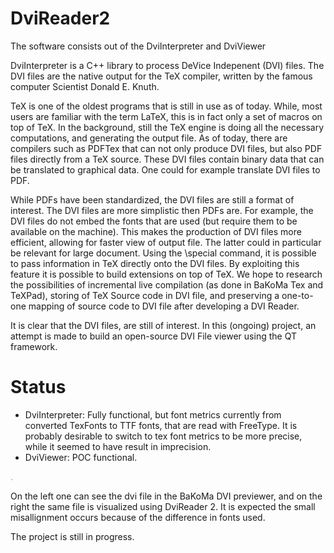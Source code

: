 # DviReader2

The software consists out of the DviInterpreter and DviViewer

DviInterpreter is a C++ library to process DeVice Indepenent (DVI) files.
The DVI files are the native output for the TeX compiler, written by the famous computer Scientist Donald E. Knuth.

TeX is one of the oldest programs that is still in use as of today.
While, most users are familiar with the term LaTeX, this is in fact only a set of macros on top of TeX.
In the background, still the TeX engine is doing all the necessary computations, and generating the output file.
As of today, there are compilers such as PDFTex that can not only produce DVI files, but also PDF files directly from a TeX source.
These DVI files contain binary data that can be translated to graphical data. One could for example translate DVI files to PDF.

While PDFs have been standardized, the DVI files are still a format of interest.
The DVI files are more simplistic then PDFs are. For example, the DVI files do not embed the fonts that are used (but require them to be available on the machine).
This makes the production of DVI files more efficient, allowing for faster view of output file.
The latter could in particular be relevant for large document.
Using the \special command, it is possible to pass information in TeX directly onto the DVI files.
By exploiting this feature it is possible to build extensions on top of TeX.
We hope to research the possibilities of incremental live compilation (as done in BaKoMa Tex and TeXPad), storing of TeX Source code in DVI file, and preserving a one-to-one mapping of source code to DVI file after developing a DVI Reader.


It is clear that the DVI files, are still of interest.
In this (ongoing) project, an attempt is made to build an open-source DVI File viewer using the QT framework.




# Status


- DviInterpreter: Fully functional, but font metrics currently from converted TexFonts to TTF fonts, that are read with FreeType. It is probably desirable to switch to tex font metrics to be more precise, while it seemed to have result in imprecision.
- DviViewer: POC functional. 

<img src="https://github.com/t1jsh111/DviReader2/blob/main/screenshot_dviPreviewer.png" alt="screenshot" width="3f00"/>


On the left one can see the dvi file in the BaKoMa DVI previewer, and on the right the same file is visualized using DviReader 2. It is expected the small misallignment occurs because of the difference in fonts used.

The project is still in progress.






